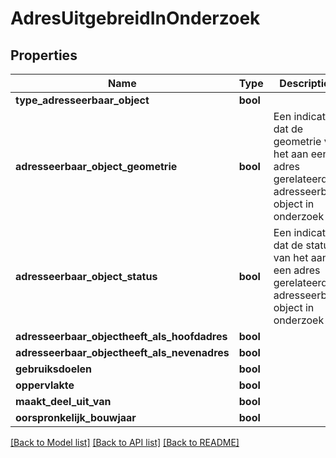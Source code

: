 # AdresUitgebreidInOnderzoek

## Properties
Name | Type | Description | Notes
------------ | ------------- | ------------- | -------------
**type_adresseerbaar_object** | **bool** |  | [optional] 
**adresseerbaar_object_geometrie** | **bool** | Een indicatie dat de geometrie van het aan een adres gerelateerde  adresseerbare object in onderzoek is. | [optional] 
**adresseerbaar_object_status** | **bool** | Een indicatie dat de status van het aan een adres gerelateerde  adresseerbare object in onderzoek is. | [optional] 
**adresseerbaar_objectheeft_als_hoofdadres** | **bool** |  | [optional] 
**adresseerbaar_objectheeft_als_nevenadres** | **bool** |  | [optional] 
**gebruiksdoelen** | **bool** |  | [optional] 
**oppervlakte** | **bool** |  | [optional] 
**maakt_deel_uit_van** | **bool** |  | [optional] 
**oorspronkelijk_bouwjaar** | **bool** |  | [optional] 

[[Back to Model list]](../../README.md#documentation-for-models) [[Back to API list]](../../README.md#documentation-for-api-endpoints) [[Back to README]](../../README.md)

